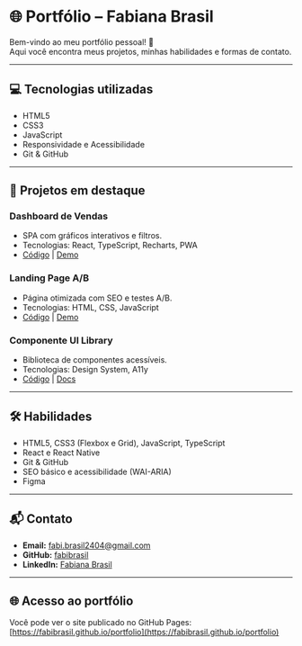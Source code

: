 # 🌐 Portfólio – Fabiana Brasil

Bem-vindo ao meu portfólio pessoal! 🚀  
Aqui você encontra meus projetos, minhas habilidades e formas de contato.

---

## 💻 Tecnologias utilizadas
- HTML5
- CSS3
- JavaScript
- Responsividade e Acessibilidade
- Git & GitHub

---

## 📸 Projetos em destaque

### Dashboard de Vendas
- SPA com gráficos interativos e filtros.
- Tecnologias: React, TypeScript, Recharts, PWA
- [Código](#) | [Demo](#)

### Landing Page A/B
- Página otimizada com SEO e testes A/B.
- Tecnologias: HTML, CSS, JavaScript
- [Código](#) | [Demo](#)

### Componente UI Library
- Biblioteca de componentes acessíveis.
- Tecnologias: Design System, A11y
- [Código](#) | [Docs](#)

---

## 🛠 Habilidades
- HTML5, CSS3 (Flexbox e Grid), JavaScript, TypeScript
- React e React Native
- Git & GitHub
- SEO básico e acessibilidade (WAI-ARIA)
- Figma

---

## 📬 Contato
- **Email:** fabi.brasil2404@gmail.com  
- **GitHub:** [fabibrasil](https://github.com/fabibrasil)  
- **LinkedIn:** [Fabiana Brasil](https://www.linkedin.com/in/fabiana-brasil-73b97b293/)

---

## 🌐 Acesso ao portfólio
Você pode ver o site publicado no GitHub Pages:  
[https://fabibrasil.github.io/portfolio](https://fabibrasil.github.io/portfolio)
